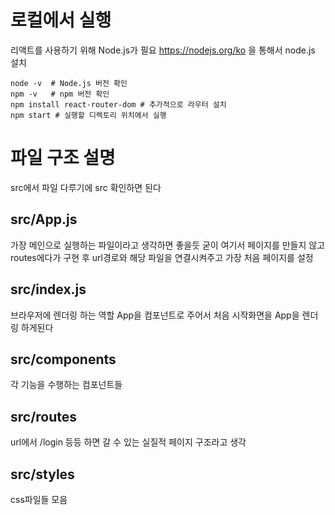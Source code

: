 # 로컬에서 실행

리액트를 사용하기 위해 Node.js가 필요
https://nodejs.org/ko 을 통해서 node.js 설치

    node -v  # Node.js 버전 확인
    npm -v   # npm 버전 확인
    npm install react-router-dom # 추가적으로 라우터 설치
    npm start # 실행할 디렉토리 위치에서 실행

# 파일 구조 설명

src에서 파일 다루기에 src 확인하면 된다

## src/App.js

가장 메인으로 실행하는 파일이라고 생각하면 좋을듯 
굳이 여기서 페이지를 만들지 않고 routes에다가 구현 후 url경로와 해당 파일을 연결시켜주고 가장 처음 페이지를 설정

## src/index.js

브라우저에 렌더링 하는 역할
App을 컴포넌트로 주어서 처음 시작화면을 App을 렌더링 하게된다

## src/components

각 기능을 수행하는 컴포넌트들

## src/routes

url에서 /login 등등 하면 갈 수 있는 실질적 페이지 구조라고 생각

## src/styles

css파일들 모음
